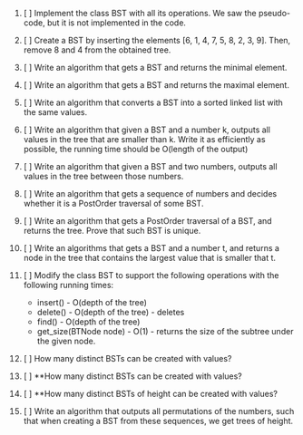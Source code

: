 1. [ ] Implement the class BST with all its operations. We saw the pseudo-code, but it is not implemented in the code.

2. [ ] Create a BST by inserting the elements [6, 1, 4, 7, 5, 8, 2, 3, 9]. Then, remove 8 and 4 from the obtained tree.

3. [ ] Write an algorithm that gets a BST and returns the minimal element.

4. [ ] Write an algorithm that gets a BST and returns the maximal element.

5. [ ] Write an algorithm that converts a BST into a sorted linked list with the same values.

6. [ ] Write an algorithm that given a BST and a number k, outputs all values in the tree that are smaller than k. Write it as efficiently as possible, the running time should be O(length of the output)

7. [ ] Write an algorithm that given a BST and two numbers, outputs all values in the tree between those numbers.

8. [ ] Write an algorithm that gets a sequence of numbers and decides whether it is a PostOrder traversal of some BST.

9. [ ] Write an algorithm that gets a PostOrder traversal of a BST, and returns the tree. Prove that such BST is unique.

10. [ ] Write an algorithms that gets a BST and a number t, and returns a node in the tree that contains the largest value that is smaller that t.

11. [ ] Modify the class BST to support the following operations with the following running times:
    - insert() - O(depth of the tree)
    - delete() - O(depth of the tree) - deletes 
    - find() - O(depth of the tree)
    - get_size(BTNode node) - O(1) - returns the size of the subtree under the given node.

12. [ ] How many distinct BSTs can be created with values?

13. [ ] **How many distinct BSTs can be created with values?

14. [ ] **How many distinct BSTs of height can be created with values?

15. [ ] Write an algorithm that outputs all permutations of the numbers, such that when creating a BST from these sequences, we get trees of height.